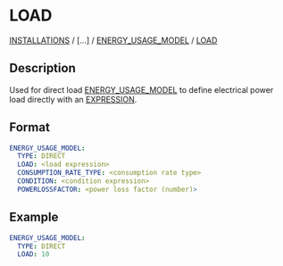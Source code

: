 # LOAD

[INSTALLATIONS](/about/references/keywords/INSTALLATIONS.md) /
[...] / 
[ENERGY_USAGE_MODEL](/about/references/keywords/ENERGY_USAGE_MODEL.md) / 
[LOAD](/about/references/keywords/LOAD.md)

## Description
Used for direct load [ENERGY_USAGE_MODEL](/about/references/keywords/ENERGY_USAGE_MODEL.md) to define electrical power load directly
with an [EXPRESSION](/about/references/keywords/EXPRESSION.md).

## Format
~~~~~~~~yaml
ENERGY_USAGE_MODEL:
  TYPE: DIRECT
  LOAD: <load expression>
  CONSUMPTION_RATE_TYPE: <consumption rate type>
  CONDITION: <condition expression>
  POWERLOSSFACTOR: <power loss factor (number)>
~~~~~~~~

## Example
~~~~~~~~yaml
ENERGY_USAGE_MODEL:
  TYPE: DIRECT
  LOAD: 10
~~~~~~~~

